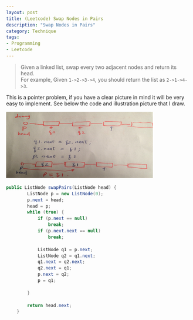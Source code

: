 ```yaml
--- 
layout: post
title: (Leetcode) Swap Nodes in Pairs
description: "Swap Nodes in Pairs"
category: Technique
tags: 
- Programming 
- Leetcode
---
```




> Given a linked list, swap every two adjacent nodes and return its head.  
> For example, Given `1->2->3->4`, you should return the list as `2->1->4->3`.


This is a pointer problem, if you have a clear picture in mind it will be very easy to implement. See below the code and illustration picture that I draw.


<img src="/assets/images/2014/07/15/pointer.png" alt="pointer" style="width: 400px; height: 180px;"/>



```Java
public ListNode swapPairs(ListNode head) {
        ListNode p = new ListNode(0);
        p.next = head;
        head = p;
        while (true) {
            if (p.next == null)
                break;
            if (p.next.next == null)
                break;

            ListNode q1 = p.next;
            ListNode q2 = q1.next;
            q1.next = q2.next;
            q2.next = q1;
            p.next = q2;
            p = q1;

        }

        return head.next;
    }
```